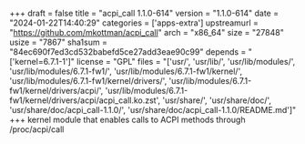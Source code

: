 +++
draft = false
title = "acpi_call 1.1.0-614"
version = "1.1.0-614"
date = "2024-01-22T14:40:29"
categories = ['apps-extra']
upstreamurl = "https://github.com/mkottman/acpi_call"
arch = "x86_64"
size = "27848"
usize = "7867"
sha1sum = "84ec690f7ed3cd532babefd5ce27add3eae90c99"
depends = "['kernel=6.7.1-1']"
license = "GPL"
files = "['usr/', 'usr/lib/', 'usr/lib/modules/', 'usr/lib/modules/6.7.1-fw1/', 'usr/lib/modules/6.7.1-fw1/kernel/', 'usr/lib/modules/6.7.1-fw1/kernel/drivers/', 'usr/lib/modules/6.7.1-fw1/kernel/drivers/acpi/', 'usr/lib/modules/6.7.1-fw1/kernel/drivers/acpi/acpi_call.ko.zst', 'usr/share/', 'usr/share/doc/', 'usr/share/doc/acpi_call-1.1.0/', 'usr/share/doc/acpi_call-1.1.0/README.md']"
+++
kernel module that enables calls to ACPI methods through /proc/acpi/call